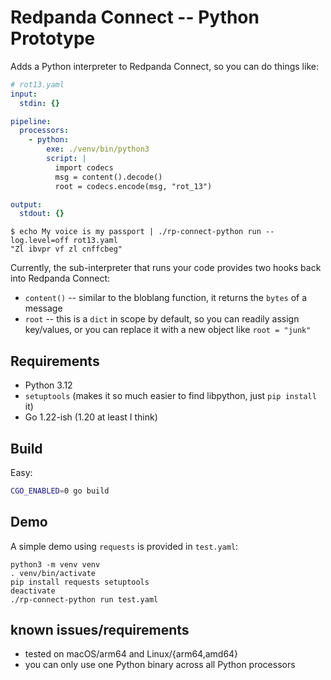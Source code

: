 # Redpanda Connect -- Python Prototype

Adds a Python interpreter to Redpanda Connect, so you can
do things like:

```yaml
# rot13.yaml
input:
  stdin: {}

pipeline:
  processors:
    - python:
        exe: ./venv/bin/python3
        script: |
          import codecs
          msg = content().decode()
          root = codecs.encode(msg, "rot_13")

output:
  stdout: {}
```

```
$ echo My voice is my passport | ./rp-connect-python run --log.level=off rot13.yaml 
"Zl ibvpr vf zl cnffcbeg"
```

Currently, the sub-interpreter that runs your code provides two hooks back into
Redpanda Connect:

- `content()` -- similar to the bloblang function, it returns the `bytes` of a message
- `root` -- this is a `dict` in scope by default, so you can readily assign key/values,
  or you can replace it with a new object like `root = "junk"`

## Requirements
- Python 3.12
- `setuptools` (makes it so much easier to find libpython, just `pip install` it)
- Go 1.22-ish (1.20 at least I think)

## Build
Easy:
```bash
CGO_ENABLED=0 go build
```

## Demo
A simple demo using `requests` is provided in `test.yaml`:

```
python3 -m venv venv
. venv/bin/activate
pip install requests setuptools
deactivate
./rp-connect-python run test.yaml
```

## known issues/requirements
- tested on macOS/arm64 and Linux/{arm64,amd64}
- you can only use one Python binary across all Python processors